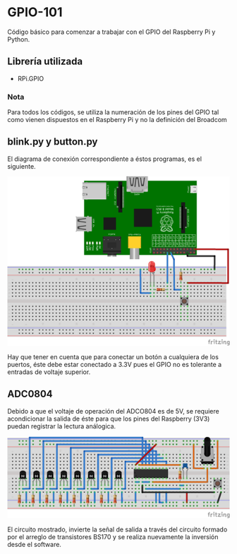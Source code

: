 GPIO-101
========

Código básico para comenzar a trabajar con el GPIO del Raspberry Pi y Python.

## Librería utilizada

* RPi.GPIO

### Nota
Para todos los códigos, se utiliza la numeración de los pines del GPIO tal como vienen dispuestos en el Raspberry Pi y no la definición del Broadcom

## blink.py y button.py
El diagrama de conexión correspondiente a éstos programas, es el siguiente.

<img src="https://github.com/IanMezza/GPIO-101/blob/master/assets/blink_button_bb.png">

Hay que tener en cuenta que para conectar un botón a cualquiera de los puertos, éste debe estar conectado a 3.3V pues el GPIO no es tolerante a entradas de voltaje superior.

## ADC0804
Debido a que el voltaje de operación del ADCO804 es de 5V, se requiere acondicionar la salida de éste para que los pines del Raspberry (3V3) puedan registrar la lectura análogica.

<img src="https://github.com/IanMezza/GPIO-101/blob/master/assets/adc_bb.png">

El circuito mostrado, invierte la señal de salida a través del circuito formado por el arreglo de transistores BS170 y se realiza nuevamente la inversión desde el software.
